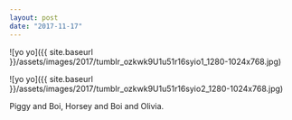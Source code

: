```yaml
---
layout: post
date: "2017-11-17"
---
```


![yo yo]({{ site.baseurl }}/assets/images/2017/tumblr_ozkwk9U1u51r16syio1_1280-1024x768.jpg)

![yo yo]({{ site.baseurl }}/assets/images/2017/tumblr_ozkwk9U1u51r16syio2_1280-1024x768.jpg)

Piggy and Boi, Horsey and Boi and Olivia.
